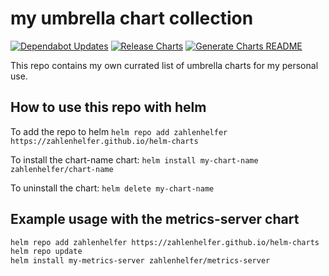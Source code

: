 # my umbrella chart collection

[![Dependabot Updates](https://github.com/zahlenhelfer/helm-charts/actions/workflows/dependabot/dependabot-updates/badge.svg)](https://github.com/zahlenhelfer/helm-charts/actions/workflows/dependabot/dependabot-updates) [![Release Charts](https://github.com/zahlenhelfer/helm-charts/actions/workflows/release-charts.yaml/badge.svg)](https://github.com/zahlenhelfer/helm-charts/actions/workflows/release-charts.yaml) [![Generate Charts README](https://github.com/zahlenhelfer/helm-charts/actions/workflows/create-readme.yaml/badge.svg)](https://github.com/zahlenhelfer/helm-charts/actions/workflows/create-readme.yaml)

This repo contains my own currated list of umbrella charts for my personal use.

## How to use this repo with helm

To add the repo to helm
`helm repo add zahlenhelfer https://zahlenhelfer.github.io/helm-charts`

To install the chart-name chart:
`helm install my-chart-name zahlenhelfer/chart-name`

To uninstall the chart:
`helm delete my-chart-name`

## Example usage with the metrics-server chart

```bash
helm repo add zahlenhelfer https://zahlenhelfer.github.io/helm-charts
helm repo update
helm install my-metrics-server zahlenhelfer/metrics-server
```
